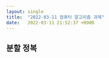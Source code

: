 ```yaml
---
layout: single
title:  "2022-03-11 컴퓨터 알고리즘 과제"
date:   2022-03-11 21:52:37 +0900
---
```

 
## 분할 정복